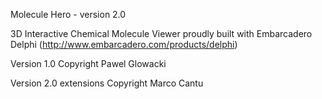 ﻿Molecule Hero - version 2.0

3D Interactive Chemical Molecule Viewer
proudly built with Embarcadero Delphi (http://www.embarcadero.com/products/delphi)

Version 1.0 Copyright Pawel Glowacki

Version 2.0 extensions Copyright Marco Cantu
